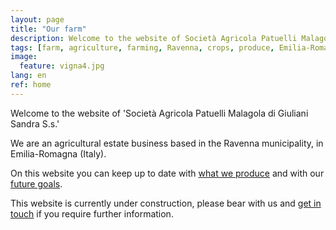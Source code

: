```yaml
---
layout: page
title: "Our farm"
description: Welcome to the website of Società Agricola Patuelli Malagola.
tags: [farm, agriculture, farming, Ravenna, crops, produce, Emilia-Romagna, San Michele, Santerno, Manzone, hectares, fields]
image:
  feature: vigna4.jpg
lang: en
ref: home
---
```


Welcome to the website of 'Società Agricola Patuelli Malagola di Giuliani Sandra S.s.' 

We are an agricultural estate business based in the Ravenna municipality, in Emilia-Romagna (Italy).


On this website you can keep up to date with [what we produce](/products) and with our [future goals](/goals). 

This website is currently under construction, please bear with us and [get in touch](/contact) if you require further information.   
